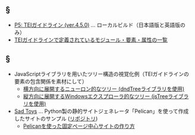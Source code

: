 ## §
- [P5: TEIガイドライン (ver.4.5.0)](https://muranamihdk.github.io/tei-guidelines-ja/ja/html/index.html) … ローカルビルド（日本語版と英語版のみ）
- [TEIガイドラインで定義されているモジュール・要素・属性の一覧](https://muranamihdk.github.io/tei-elements-list/)

## §
- JavaScriptライブラリを用いたツリー構造の視覚化例（TEIガイドラインの要素の包含関係を素材にして）
  - [横方向に展開するニューロン的なツリー (dndTreeライブラリを使用)](https://muranamihdk.github.io/tei-elements-tree/horizontal-tree/)
  - [縦方向に展開するWindowsエクスプローラ的なツリー (jsTreeライブラリを使用)](https://muranamihdk.github.io/tei-elements-tree/vertical-explorer/)
- [Sad Toys](https://muranamihdk.github.io/sad-toys/) … Python製の静的サイトジェネレータ「Pelican」を使って作成したサイトのサンプル ([リポジトリ](https://github.com/muranamihdk/sad-toys))
  - [Pelicanを使った固定ページ中心サイトの作り方](https://github.com/muranamihdk/sad-toys/tree/master#how-to-make-the-page-centered-site-by-pelican)

